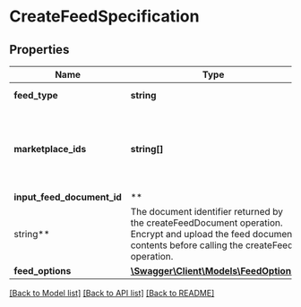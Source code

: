 # CreateFeedSpecification

## Properties

Name | Type | Description | Notes
------------ | ------------- | ------------- | -------------
**feed_type** | **string** | The feed type. |
**marketplace_ids** | **string[]** | A list of identifiers for marketplaces that you want the feed to be applied to. |
**input_feed_document_id** | **
string** | The document identifier returned by the createFeedDocument operation. Encrypt and upload the feed document contents before calling the createFeed operation. |
**feed_options** | [**\Swagger\Client\Models\FeedOptions**](FeedOptions.md) |  | [optional]

[[Back to Model list]](../../README.md#documentation-for-models) [[Back to API list]](../../README.md#documentation-for-api-endpoints) [[Back to README]](../../README.md)

